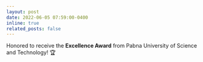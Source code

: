 ```yaml
---
layout: post
date: 2022-06-05 07:59:00-0400
inline: true
related_posts: false
---
```


Honored to receive the **Excellence Award** from Pabna University of Science and Technology! :trophy:

